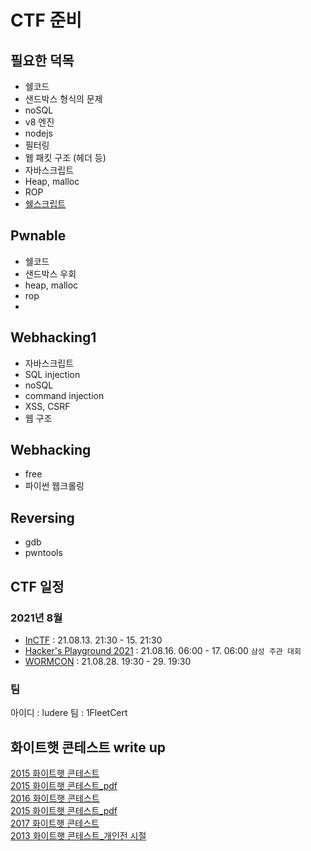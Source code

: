 # CTF 준비
## 필요한 덕목
- 쉘코드
- 샌드박스 형식의 문제
- noSQL
- v8 엔진
- nodejs
- 필터링
- 웹 패킷 구조 (헤더 등)
- 자바스크립트
- Heap, malloc
- ROP
- [쉘스크립트](https://mug896.github.io/bash-shell/index.html)

## Pwnable
- 쉘코드
- 샌드박스 우회
- heap, malloc
- rop
- 

## Webhacking1
- 자바스크립트
- SQL injection
- noSQL
- command injection
- XSS, CSRF
- 웹 구조

## Webhacking
- free
- 파이썬 웹크롤링

## Reversing
- gdb
- pwntools

## CTF 일정
### 2021년 8월
- [InCTF](https://ctf.bi0s.in/) : 21.08.13. 21:30 - 15. 21:30
- [Hacker's Playground 2021](https://playground.sstf.site/) : 21.08.16. 06:00 - 17. 06:00 `삼성 주관 대회`
- [WORMCON](https://capturetheflag.vulnfreak.org/) : 21.08.28. 19:30 - 29. 19:30

### 팀
아이디 : ludere
팀 : 1FleetCert

## 화이트햇 콘테스트 write up
[2015 화이트햇 콘테스트](https://blog.kimtae.xyz/80)  
[2015 화이트햇 콘테스트_pdf](https://m.blog.naver.com/PostView.naver?isHttpsRedirect=true&blogId=wlstngus0504&logNo=220518198898)  
[2016 화이트햇 콘테스트](https://nextline.tistory.com/91)  
[2015 화이트햇 콘테스트_pdf](https://hackability.kr/entry/2016-%ED%99%94%EC%9D%B4%ED%8A%B8%ED%96%87-%EC%BD%98%ED%85%8C%EC%8A%A4%ED%8A%B8-%EC%98%88%EC%84%A0-%EB%B3%B4%EA%B3%A0%EC%84%9C)  
[2017 화이트햇 콘테스트](https://blog.ch4n3.kr/263)  
[2013 화이트햇 콘테스트_개인전 시절](https://blackcon.tistory.com/51)  
